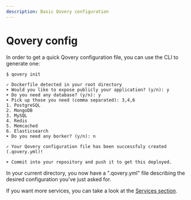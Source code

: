 ```yaml
---
description: Basic Qovery configuration
---
```


# Qovery config

In order to get a quick Qovery configuration file, you can use the CLI to generate one:

```text
$ qovery init

✓ Dockerfile detected in your root directory
➤ Would you like to expose publicly your application? (y/n): y
➤ Do you need any database? (y/n): y
➤ Pick up those you need (comma separated): 3,4,6
1. PostgreSQL
2. MongoDB
3. MySQL
4. Redis
5. Memcached
6. Elasticsearch
➤ Do you need any borker? (y/n): n

✓ Your Qovery configuration file has been successfuly created (.qovery.yml)!

➤ Commit into your repository and push it to get this deployed.
```

In your current directory, you now have a ".qovery.yml" file describing the desired configuration you've just asked for.

If you want more services, you can take a look at the [Services section](../services-1/network/).



